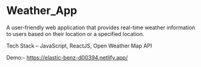 # Weather_App

A user-friendly web application that provides real-time weather information to users based on their location or a specified location.

Tech Stack – JavaScript, ReactJS, Open Weather Map API

Demo:- https://elastic-benz-d00394.netlify.app/
